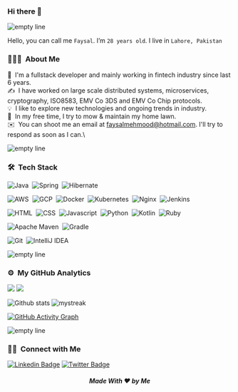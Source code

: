 ### Hi there 👋

<img src="https://user-images.githubusercontent.com/73097560/115834477-dbab4500-a447-11eb-908a-139a6edaec5c.gif" alt="empty line">

<!--BIO-->
Hello, you can call me `Faysal`. I’m `28 years old`. I live in `Lahore, Pakistan`

### 👨🏻‍💻 &nbsp;About Me
🔭    &nbsp;I'm a fullstack developer and mainly working in fintech industry since last 6 years.\
✍️ &nbsp;I have worked on large scale distributed systems, microservices, cryptography, ISO8583, EMV Co 3DS and EMV Co Chip protocols.\
💡    &nbsp;I like to explore new technologies and ongoing trends in industry.\
🌱    &nbsp;In my free time, I try to mow & maintain my home lawn.\
✉️ &nbsp;You can shoot me an email at faysalmehmood@hotmail.com. I'll try to respond as soon as I can.\

<img src="https://user-images.githubusercontent.com/73097560/115834477-dbab4500-a447-11eb-908a-139a6edaec5c.gif" alt="empty line">

### 🛠 &nbsp;Tech Stack

![Java](https://img.shields.io/badge/Java-72b854?style=for-the-badge&logo=java&logoColor=white)&nbsp;
![Spring](https://img.shields.io/badge/Spring-4bb31e?style=for-the-badge&logo=spring&logoColor=white)&nbsp;
![Hibernate](https://img.shields.io/badge/Hibernate-257303?style=for-the-badge&logo=Hibernate&logoColor=white)

![AWS](https://img.shields.io/badge/AWS-5e9acc?style=for-the-badge&logo=amazon-aws&logoColor=white)&nbsp;
![GCP](https://img.shields.io/badge/GCP-368acf?style=for-the-badge&logo=google-cloud&logoColor=white)&nbsp;
![Docker](https://img.shields.io/badge/docker-197ed1?style=for-the-badge&logo=docker&logoColor=white)&nbsp;
![Kubernetes](https://img.shields.io/badge/kubernetes-078bf7?style=for-the-badge&logo=kubernetes&logoColor=white)&nbsp;
![Nginx](https://img.shields.io/badge/nginx-187bde?style=for-the-badge&logo=nginx&logoColor=white)&nbsp;
![Jenkins](https://img.shields.io/badge/jenkins-0353a3?style=for-the-badge&logo=jenkins&logoColor=white)

![HTML](https://img.shields.io/badge/HTML-9e84b8?style=for-the-badge&logo=html5&logoColor=white)&nbsp;
![CSS](https://img.shields.io/badge/CSS-9268bd?&style=for-the-badge&logo=css3&logoColor=white)&nbsp;
![Javascript](https://img.shields.io/badge/JavaScript-844bbd?style=for-the-badge&logo=javascript&logoColor=white)&nbsp;
![Python](https://img.shields.io/badge/Python-7126bd?style=for-the-badge&logo=python&logoColor=white)&nbsp;
![Kotlin](https://img.shields.io/badge/kotlin-57109e?style=for-the-badge&logo=kotlin&logoColor=white)&nbsp;
![Ruby](https://img.shields.io/badge/ruby-40057a?style=for-the-badge&logo=ruby&logoColor=white)

![Apache Maven](https://img.shields.io/badge/Apache%20Maven-9fa86f?style=for-the-badge&logo=Apache%20Maven&logoColor=white)&nbsp;
![Gradle](https://img.shields.io/badge/Gradle-9db041?style=for-the-badge&logo=Gradle&logoColor=white)

![Git](https://img.shields.io/badge/git-a86e5b?style=for-the-badge&logo=git&logoColor=white)&nbsp;
![IntelliJ IDEA](https://img.shields.io/badge/IntelliJIDEA-ad4e2f?style=for-the-badge&logo=intellij-idea&logoColor=white)

<img src="https://user-images.githubusercontent.com/73097560/115834477-dbab4500-a447-11eb-908a-139a6edaec5c.gif" alt="empty line">

### ⚙️ &nbsp;My GitHub Analytics

<p align="center">

![](https://github-profile-summary-cards.vercel.app/api/cards/repos-per-language?username=faysalmehmood&theme=github_dark)
![](https://github-readme-stats.vercel.app/api/top-langs?username=faysalmehmood&theme=github_dark&layout=compact)

![Github stats](https://github-readme-stats-eight-theta.vercel.app/api?username=faysalmehmood&show_icons=true&theme=algolia&include_all_commits=true&count_private=true)
<img src="https://github-readme-streak-stats.herokuapp.com/?user=faysalmehmood&theme=tokyonight_duo" alt="mystreak"/>

[![GitHub Activity Graph](https://activity-graph.herokuapp.com/graph?username=faysalmehmood&theme=react-dark)](faysalmehmood)

</p>


<img src="https://user-images.githubusercontent.com/73097560/115834477-dbab4500-a447-11eb-908a-139a6edaec5c.gif" alt="empty line">

### 🤝🏻 &nbsp;Connect with Me
[![Linkedin Badge](https://img.shields.io/badge/-faysalmehmood-blue?style=flat-roundedrectangle&logo=Linkedin&logoColor=white&link=https://www.linkedin.com/in/faysalmahmoud)](https://www.linkedin.com/in/faysalmahmoud)
[![Twitter Badge](https://img.shields.io/badge/-faysalmehmood-2F4B2F?style=flat-roundedrectangle&logo=Twitter&logoColor=white&link=https://www.twitter.com/faysalmahmuod)](https://www.deviantart.com/faysalmahmuod)

<!-- ![visitors](https://visitor-badge.glitch.me/badge?page_id=faysalmahmoud) -->
<h5 align="center">Made With ❤️ by Me </h5>
